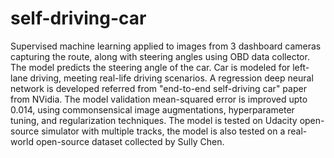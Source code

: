 # self-driving-car

Supervised machine learning applied to images from 3 dashboard cameras capturing the route, along with steering angles using OBD data collector.
The model predicts the steering angle of the car.
Car is modeled for left-lane driving, meeting real-life driving scenarios.
A regression deep neural network is developed referred from "end-to-end self-driving car" paper from NVidia.
The model validation mean-squared error is improved upto 0.014, using commonsensical image augmentations, hyperparameter tuning, and regularization techniques.
The model is tested on Udacity open-source simulator with multiple tracks, the model is also tested on a real-world open-source dataset collected by Sully Chen.

